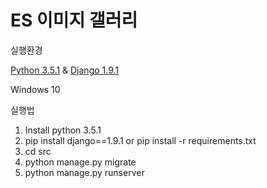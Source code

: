 # ES 이미지 갤러리

실행환경

[Python 3.5.1](https://www.python.org/downloads/release/python-351/) & [Django 1.9.1](https://docs.djangoproject.com/en/1.9/releases/1.9.1/)

Windows 10 


실행법

1. Install python 3.5.1  
2. pip install django==1.9.1 or pip install -r requirements.txt
3. cd src
4. python manage.py migrate
5. python manage.py runserver
